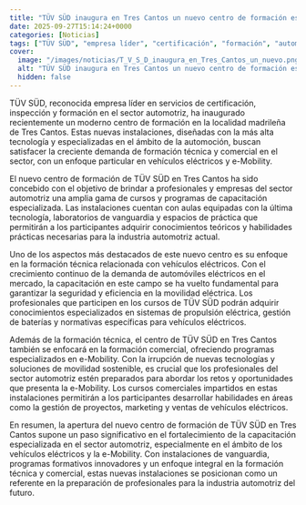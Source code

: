 ```yaml
---
title: "TÜV SÜD inaugura en Tres Cantos un nuevo centro de formación especializado en automoción"
date: 2025-09-27T15:14:24+0000
categories: [Noticias]
tags: ["TÜV SÜD", "empresa líder", "certificación", "formación", "automotriz", "vehículos eléctricos", "e-Mobility", "centro de formación."]
cover:
  image: "/images/noticias/T_V_S_D_inaugura_en_Tres_Cantos_un_nuevo.png"
  alt: "TÜV SÜD inaugura en Tres Cantos un nuevo centro de formación especializado en automoción"
  hidden: false
---
```


TÜV SÜD, reconocida empresa líder en servicios de certificación, inspección y formación en el sector automotriz, ha inaugurado recientemente un moderno centro de formación en la localidad madrileña de Tres Cantos. Estas nuevas instalaciones, diseñadas con la más alta tecnología y especializadas en el ámbito de la automoción, buscan satisfacer la creciente demanda de formación técnica y comercial en el sector, con un enfoque particular en vehículos eléctricos y e-Mobility.

El nuevo centro de formación de TÜV SÜD en Tres Cantos ha sido concebido con el objetivo de brindar a profesionales y empresas del sector automotriz una amplia gama de cursos y programas de capacitación especializada. Las instalaciones cuentan con aulas equipadas con la última tecnología, laboratorios de vanguardia y espacios de práctica que permitirán a los participantes adquirir conocimientos teóricos y habilidades prácticas necesarias para la industria automotriz actual.

Uno de los aspectos más destacados de este nuevo centro es su enfoque en la formación técnica relacionada con vehículos eléctricos. Con el crecimiento continuo de la demanda de automóviles eléctricos en el mercado, la capacitación en este campo se ha vuelto fundamental para garantizar la seguridad y eficiencia en la movilidad eléctrica. Los profesionales que participen en los cursos de TÜV SÜD podrán adquirir conocimientos especializados en sistemas de propulsión eléctrica, gestión de baterías y normativas específicas para vehículos eléctricos.

Además de la formación técnica, el centro de TÜV SÜD en Tres Cantos también se enfocará en la formación comercial, ofreciendo programas especializados en e-Mobility. Con la irrupción de nuevas tecnologías y soluciones de movilidad sostenible, es crucial que los profesionales del sector automotriz estén preparados para abordar los retos y oportunidades que presenta la e-Mobility. Los cursos comerciales impartidos en estas instalaciones permitirán a los participantes desarrollar habilidades en áreas como la gestión de proyectos, marketing y ventas de vehículos eléctricos.

En resumen, la apertura del nuevo centro de formación de TÜV SÜD en Tres Cantos supone un paso significativo en el fortalecimiento de la capacitación especializada en el sector automotriz, especialmente en el ámbito de los vehículos eléctricos y la e-Mobility. Con instalaciones de vanguardia, programas formativos innovadores y un enfoque integral en la formación técnica y comercial, estas nuevas instalaciones se posicionan como un referente en la preparación de profesionales para la industria automotriz del futuro.
